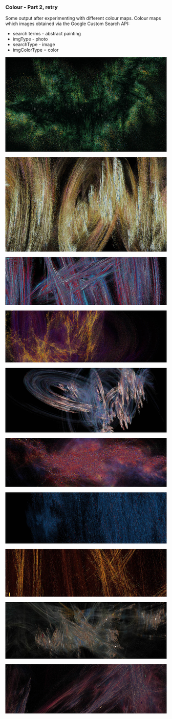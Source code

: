 ###  Colour - Part 2, retry

Some output after experimenting with different colour maps.  Colour maps which images obtained via the Google Custom Search API:

* search terms - abstract painting
* imgType - photo
* searchType - image
* imgColorType = color


![image](../project_images/colour/Capture51.jpg?raw=true "image")

![image](../project_images/colour/Capture52.jpg?raw=true "image")

![image](../project_images/colour/Capture55.jpg?raw=true "image")

![image](../project_images/colour/Capture57.jpg?raw=true "image")

![image](../project_images/colour/Capture59.jpg?raw=true "image")

![image](../project_images/colour/Capture63.jpg?raw=true "image")

![image](../project_images/colour/Capture64.jpg?raw=true "image")

![image](../project_images/colour/Capture65.jpg?raw=true "image")

![image](../project_images/colour/Capture66.jpg?raw=true "image")

![image](../project_images/colour/Capture67.jpg?raw=true "image")

